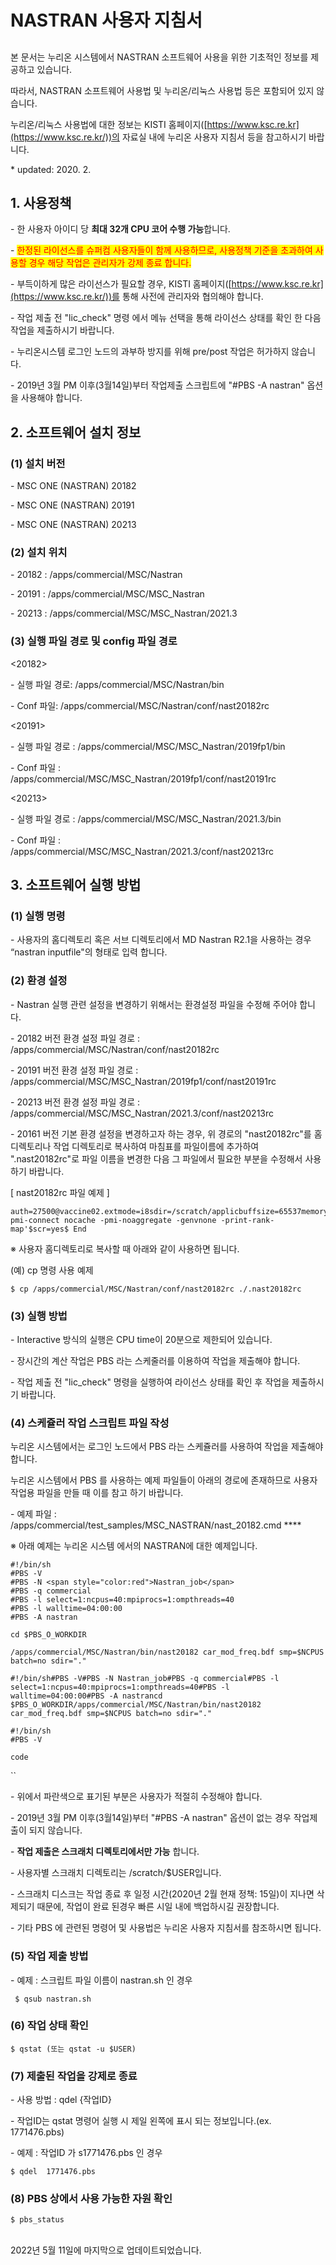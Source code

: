 # NASTRAN 사용자 지침서

## &#x20;<a href="#jcstitle" id="jcstitle"></a>

본 문서는 누리온 시스템에서 NASTRAN 소프트웨어 사용을 위한 기초적인 정보를 제공하고 있습니다. &#x20;

따라서, NASTRAN 소프트웨어 사용법 및 누리온/리눅스 사용법 등은 포함되어 있지 않습니다. &#x20;

누리온/리눅스 사용법에 대한 정보는 KISTI 홈페이지([https://www.ksc.re.kr](https://www.ksc.re.kr/))의 자료실 내에 누리온 사용자 지침서 등을 참고하시기 바랍니다.

&#x20;\* updated: 2020. 2.&#x20;

&#x20;

## 1. 사용정책

\- 한 사용자 아이디 당 **최대 32개 CPU 코어 수행 가능**합니다.

&#x20;\- <mark style="color:red;">한정된 라이선스를 슈퍼컴 사용자들이 함께 사용하므로, 사용정책 기준을 초과하여 사용할 경우 해당 작업은 관리자가 강제 종료 합니다.</mark>

&#x20;\- 부득이하게 많은 라이선스가 필요할 경우, KISTI 홈페이지([https://www.ksc.re.kr](https://www.ksc.re.kr/))를 통해 사전에 관리자와 협의해야 합니다.&#x20;

&#x20;\- 작업 제출 전 "lic\_check" 명령 에서 메뉴 선택을 통해 라이선스 상태를 확인 한 다음 작업을 제출하시기 바랍니다.

&#x20;\- 누리온시스템 로그인 노드의 과부하 방지를 위해 pre/post 작업은 허가하지 않습니다.&#x20;

&#x20;\- 2019년 3월 PM 이후(3월14일)부터 작업제출 스크립트에 "#PBS -A nastran" 옵션을 사용해야 합니다.

&#x20;

## 2. 소프트웨어 설치 정보

### (1) 설치 버전&#x20;

&#x20;\- MSC ONE (NASTRAN) 20182

&#x20;\- MSC ONE (NASTRAN) 20191

&#x20;\- MSC ONE (NASTRAN) 20213

&#x20;

### (2) 설치 위치&#x20;

&#x20;\- 20182 : /apps/commercial/MSC/Nastran

&#x20;\- 20191 : /apps/commercial/MSC/MSC\_Nastran

&#x20;\- 20213 : /apps/commercial/MSC/MSC\_Nastran/2021.3

&#x20;

### (3) 실행 파일 경로 및 config 파일 경로&#x20;

&#x20; <20182>

&#x20;\- 실행 파일 경로: /apps/commercial/MSC/Nastran/bin

&#x20;\- Conf 파일: /apps/commercial/MSC/Nastran/conf/nast20182rc

&#x20;<20191>

&#x20;\- 실행 파일 경로 : /apps/commercial/MSC/MSC\_Nastran/2019fp1/bin

&#x20;\- Conf 파일 : /apps/commercial/MSC/MSC\_Nastran/2019fp1/conf/nast20191rc

<20213>

&#x20;\- 실행 파일 경로 : /apps/commercial/MSC/MSC\_Nastran/2021.3/bin

&#x20;\- Conf 파일 : /apps/commercial/MSC/MSC\_Nastran/2021.3/conf/nast20213rc

&#x20;

## 3. 소프트웨어 실행 방법

### (1) 실행 명령

\- 사용자의 홈디렉토리 혹은 서브 디렉토리에서 MD Nastran R2.1을 사용하는 경우 “nastran inputfile"의 형태로 입력 합니다.

&#x20;

### (2) 환경 설정

\- Nastran 실행 관련 설정을 변경하기 위해서는 환경설정 파일을 수정해 주어야 합니다.

\- 20182 버전 환경 설정 파일 경로 : /apps/commercial/MSC/Nastran/conf/nast20182rc

\- 20191 버전 환경 설정 파일 경로 : /apps/commercial/MSC/MSC\_Nastran/2019fp1/conf/nast20191rc

\- 20213 버전 환경 설정 파일 경로 : /apps/commercial/MSC/MSC\_Nastran/2021.3/conf/nast20213rc

&#x20;

\- 20161 버전 기본 환경 설정을 변경하고자 하는 경우, 위 경로의 "nast20182rc"를 홈 디렉토리나 작업 디렉토리로 복사하여 마침표를 파일이름에 추가하여 ".nast20182rc"로 파일 이름을 변경한 다음 그 파일에서 필요한 부분을 수정해서 사용하기 바랍니다.

&#x20;

\[ nast20182rc 파일 예제 ]

```
auth=27500@vaccine02.extmode=i8sdir=/scratch/applicbuffsize=65537memory=max$mpiimp=intelmpiishellpath=$MSC_BASE/msc20182/actran/linux64/Actran_18.0.b.107480/bin:$MSC_BASE/msc20182/nast:j.env=ACTRAN_PATH=$MSC_BASE/msc20182/actran/linux64j.env=ACTRAN_PRODUCTLINE=$MSC_BASE/msc20182/actran/linux64/Actran_18.0.b.107480j.env=ACTRAN_MPI=$MSC_BASE/msc20182/actran/linux64/Actran_18.0.b.107480/mpi/intelmpij.env=ACTRAN_AFFINITY=resetj.env=ACTRAN_MPI_OPTS='-pmi-connect nocache -pmi-noaggregate -genvnone -print-rank-map'$scr=yes$ End
```

&#x20;※ 사용자 홈디렉토리로 복사할 때 아래와 같이 사용하면 됩니다.

(예) cp 명령 사용 예제

```
$ cp /apps/commercial/MSC/Nastran/conf/nast20182rc ./.nast20182rc
```

&#x20;

### (3) 실행 방법

&#x20;\- Interactive 방식의 실행은 CPU time이 20분으로 제한되어 있습니다.

&#x20;\- 장시간의 계산 작업은 PBS 라는 스케줄러를 이용하여 작업을 제출해야 합니다.

&#x20;\- 작업 제출 전 "lic\_check" 명령을 실행하여 라이선스 상태를 확인 후 작업을 제출하시기 바랍니다.

&#x20;

### (4) 스케쥴러 작업 스크립트 파일 작성

&#x20;누리온 시스템에서는 로그인 노드에서 PBS 라는 스케쥴러를 사용하여 작업을 제출해야 합니다.

&#x20;누리온 시스템에서 PBS 를 사용하는 예제 파일들이 아래의 경로에 존재하므로 사용자 작업용 파일을 만들 때 이를 참고 하기 바랍니다.

&#x20; \- 예제 파일 :  /apps/commercial/test\_samples/MSC\_NASTRAN/nast\_20182.cmd ****&#x20;

&#x20;

※ 아래 예제는 누리온 시스템 에서의 NASTRAN에 대한 예제입니다.&#x20;

```
#!/bin/sh
#PBS -V
#PBS -N <span style="color:red">Nastran_job</span>
#PBS -q commercial
#PBS -l select=1:ncpus=40:mpiprocs=1:ompthreads=40
#PBS -l walltime=04:00:00
#PBS -A nastran

cd $PBS_O_WORKDIR

/apps/commercial/MSC/Nastran/bin/nast20182 car_mod_freq.bdf smp=$NCPUS batch=no sdir="."
```

```
#!/bin/sh#PBS -V#PBS -N Nastran_job#PBS -q commercial#PBS -l select=1:ncpus=40:mpiprocs=1:ompthreads=40#PBS -l walltime=04:00:00#PBS -A nastrancd $PBS_O_WORKDIR/apps/commercial/MSC/Nastran/bin/nast20182 car_mod_freq.bdf smp=$NCPUS batch=no sdir="."
```

`#!/bin/sh`\
`#PBS -V`

`code`

``

&#x20;\- 위에서 파란색으로 표기된 부분은 사용자가 적절히 수정해야 합니다.

&#x20;\- 2019년 3월 PM 이후(3월14일)부터 "#PBS -A nastran" 옵션이 없는 경우 작업제출이 되지 않습니다.

&#x20;\- **작업 제출은 스크래치 디렉토리에서만 가능** 합니다.

&#x20;\- 사용자별 스크래치 디렉토리는 /scratch/$USER입니다.

&#x20;\- 스크래치 디스크는 작업 종료 후 일정 시간(2020년 2월 현재 정책: 15일)이 지나면 삭제되기 때문에, 작업이 완료 된경우 빠른 시일 내에 백업하시길 권장합니다. &#x20;

\- 기타 PBS 에 관련된 명령어 및 사용법은 누리온 사용자 지침서를 참조하시면 됩니다.

&#x20;

### (5) 작업 제출 방법

&#x20;\- 예제 : 스크립트 파일 이름이 nastran.sh 인 경우

```
 $ qsub nastran.sh
```

&#x20;

### (6) 작업 상태 확인

```
$ qstat (또는 qstat -u $USER) 
```

&#x20;

### (7) 제출된 작업을 강제로 종료

&#x20;\- 사용 방법 : qdel {작업ID}

&#x20;\- 작업ID는 qstat 명령어 실행 시 제일 왼쪽에 표시 되는 정보입니다.(ex. 1771476.pbs)

&#x20;\- 예제 : 작업ID 가 s1771476.pbs 인 경우

```
$ qdel  1771476.pbs
```

&#x20;

### (8) PBS 상에서 사용 가능한 자원 확인

```
$ pbs_status
```

&#x20;

\
2022년 5월 11일에 마지막으로 업데이트되었습니다.
